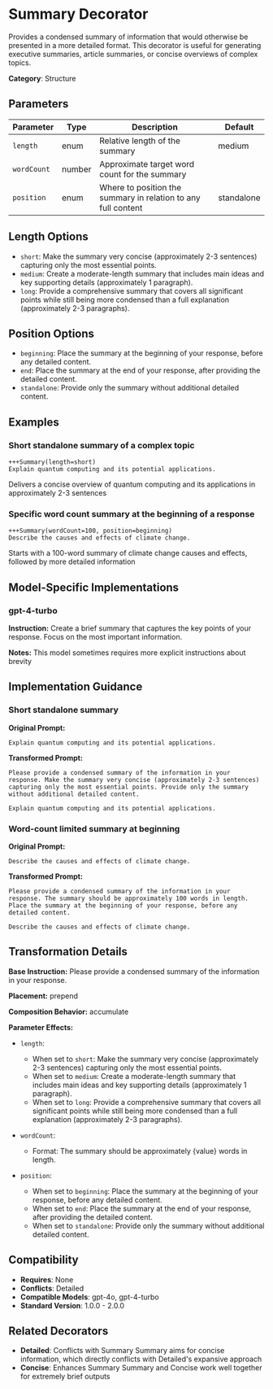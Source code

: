 # Summary Decorator

Provides a condensed summary of information that would otherwise be presented in a more detailed format. This decorator is useful for generating executive summaries, article summaries, or concise overviews of complex topics.

**Category**: Structure

## Parameters

| Parameter | Type | Description | Default |
|-----------|------|-------------|--------|
| `length` | enum | Relative length of the summary | medium |
| `wordCount` | number | Approximate target word count for the summary |  |
| `position` | enum | Where to position the summary in relation to any full content | standalone |

## Length Options

- `short`: Make the summary very concise (approximately 2-3 sentences) capturing only the most essential points.
- `medium`: Create a moderate-length summary that includes main ideas and key supporting details (approximately 1 paragraph).
- `long`: Provide a comprehensive summary that covers all significant points while still being more condensed than a full explanation (approximately 2-3 paragraphs).

## Position Options

- `beginning`: Place the summary at the beginning of your response, before any detailed content.
- `end`: Place the summary at the end of your response, after providing the detailed content.
- `standalone`: Provide only the summary without additional detailed content.

## Examples

### Short standalone summary of a complex topic

```
+++Summary(length=short)
Explain quantum computing and its potential applications.
```

Delivers a concise overview of quantum computing and its applications in approximately 2-3 sentences

### Specific word count summary at the beginning of a response

```
+++Summary(wordCount=100, position=beginning)
Describe the causes and effects of climate change.
```

Starts with a 100-word summary of climate change causes and effects, followed by more detailed information

## Model-Specific Implementations

### gpt-4-turbo

**Instruction:** Create a brief summary that captures the key points of your response. Focus on the most important information.

**Notes:** This model sometimes requires more explicit instructions about brevity


## Implementation Guidance

### Short standalone summary

**Original Prompt:**
```
Explain quantum computing and its potential applications.
```

**Transformed Prompt:**
```
Please provide a condensed summary of the information in your response. Make the summary very concise (approximately 2-3 sentences) capturing only the most essential points. Provide only the summary without additional detailed content.

Explain quantum computing and its potential applications.
```

### Word-count limited summary at beginning

**Original Prompt:**
```
Describe the causes and effects of climate change.
```

**Transformed Prompt:**
```
Please provide a condensed summary of the information in your response. The summary should be approximately 100 words in length. Place the summary at the beginning of your response, before any detailed content.

Describe the causes and effects of climate change.
```

## Transformation Details

**Base Instruction:** Please provide a condensed summary of the information in your response.

**Placement:** prepend

**Composition Behavior:** accumulate

**Parameter Effects:**

- `length`:
  - When set to `short`: Make the summary very concise (approximately 2-3 sentences) capturing only the most essential points.
  - When set to `medium`: Create a moderate-length summary that includes main ideas and key supporting details (approximately 1 paragraph).
  - When set to `long`: Provide a comprehensive summary that covers all significant points while still being more condensed than a full explanation (approximately 2-3 paragraphs).

- `wordCount`:
  - Format: The summary should be approximately {value} words in length.

- `position`:
  - When set to `beginning`: Place the summary at the beginning of your response, before any detailed content.
  - When set to `end`: Place the summary at the end of your response, after providing the detailed content.
  - When set to `standalone`: Provide only the summary without additional detailed content.

## Compatibility

- **Requires**: None
- **Conflicts**: Detailed
- **Compatible Models**: gpt-4o, gpt-4-turbo
- **Standard Version**: 1.0.0 - 2.0.0

## Related Decorators

- **Detailed**: Conflicts with Summary Summary aims for concise information, which directly conflicts with Detailed's expansive approach
- **Concise**: Enhances Summary Summary and Concise work well together for extremely brief outputs
